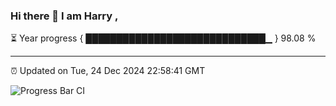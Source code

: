 ### Hi there 👋 I am Harry , 

⏳ Year progress { █████████████████████████████▁ } 98.08 %

---

⏰ Updated on Tue, 24 Dec 2024 22:58:41 GMT

![Progress Bar CI](https://github.com/duykhang68/duykhang68/workflows/Progress%20Bar%20CI/badge.svg)
